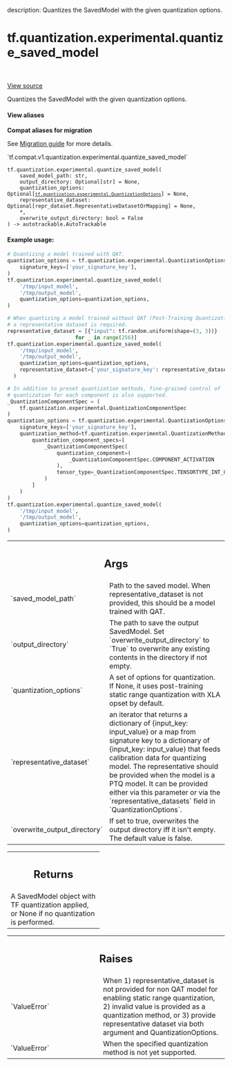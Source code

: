 description: Quantizes the SavedModel with the given quantization options.

<div itemscope itemtype="http://developers.google.com/ReferenceObject">
<meta itemprop="name" content="tf.quantization.experimental.quantize_saved_model" />
<meta itemprop="path" content="Stable" />
</div>

# tf.quantization.experimental.quantize_saved_model

<!-- Insert buttons and diff -->

<table class="tfo-notebook-buttons tfo-api nocontent" align="left">

</table>

<a target="_blank" class="external" href="/code/stable/tensorflow/compiler/mlir/quantization/tensorflow/python/quantize_model.py">View source</a>



Quantizes the SavedModel with the given quantization options.


<section class="expandable">
  <h4 class="showalways">View aliases</h4>
  <p>
<b>Compat aliases for migration</b>
<p>See
<a href="https://www.tensorflow.org/guide/migrate">Migration guide</a> for
more details.</p>
<p>`tf.compat.v1.quantization.experimental.quantize_saved_model`</p>
</p>
</section>

<pre class="devsite-click-to-copy prettyprint lang-py tfo-signature-link">
<code>tf.quantization.experimental.quantize_saved_model(
    saved_model_path: str,
    output_directory: Optional[str] = None,
    quantization_options: Optional[<a href="../../../tf/quantization/experimental/QuantizationOptions.md"><code>tf.quantization.experimental.QuantizationOptions</code></a>] = None,
    representative_dataset: Optional[repr_dataset.RepresentativeDatasetOrMapping] = None,
    *,
    overwrite_output_directory: bool = False
) -> autotrackable.AutoTrackable
</code></pre>



<!-- Placeholder for "Used in" -->


#### Example usage:


```python
# Quantizing a model trained with QAT.
quantization_options = tf.quantization.experimental.QuantizationOptions(
    signature_keys=['your_signature_key'],
)
tf.quantization.experimental.quantize_saved_model(
    '/tmp/input_model',
    '/tmp/output_model',
    quantization_options=quantization_options,
)

# When quantizing a model trained without QAT (Post-Training Quantization),
# a representative dataset is required.
representative_dataset = [{"input": tf.random.uniform(shape=(3, 3))}
                      for _ in range(256)]
tf.quantization.experimental.quantize_saved_model(
    '/tmp/input_model',
    '/tmp/output_model',
    quantization_options=quantization_options,
    representative_dataset={'your_signature_key': representative_dataset},
  )

# In addition to preset quantization methods, fine-grained control of
# quantization for each component is also supported.
_QuantizationComponentSpec = (
    tf.quantization.experimental.QuantizationComponentSpec
)
quantization_options = tf.quantization.experimental.QuantizationOptions(
    signature_keys=['your_signature_key'],
    quantization_method=tf.quantization.experimental.QuantizationMethod(
        quantization_component_specs=[
            _QuantizationComponentSpec(
                quantization_component=(
                    _QuantizationComponentSpec.COMPONENT_ACTIVATION
                ),
                tensor_type=_QuantizationComponentSpec.TENSORTYPE_INT_8,
            )
        ]
    )
)
tf.quantization.experimental.quantize_saved_model(
    '/tmp/input_model',
    '/tmp/output_model',
    quantization_options=quantization_options,
)
```

<!-- Tabular view -->
 <table class="responsive fixed orange">
<colgroup><col width="214px"><col></colgroup>
<tr><th colspan="2"><h2 class="add-link">Args</h2></th></tr>

<tr>
<td>
`saved_model_path`<a id="saved_model_path"></a>
</td>
<td>
Path to the saved model. When representative_dataset is
not provided, this should be a model trained with QAT.
</td>
</tr><tr>
<td>
`output_directory`<a id="output_directory"></a>
</td>
<td>
The path to save the output SavedModel. Set
`overwrite_output_directory` to `True` to overwrite any existing contents
in the directory if not empty.
</td>
</tr><tr>
<td>
`quantization_options`<a id="quantization_options"></a>
</td>
<td>
A set of options for quantization. If None, it uses
post-training static range quantization with XLA opset by default.
</td>
</tr><tr>
<td>
`representative_dataset`<a id="representative_dataset"></a>
</td>
<td>
an iterator that returns a dictionary of {input_key:
input_value} or a map from signature key to a dictionary of {input_key:
input_value} that feeds calibration data for quantizing model. The
representative should be provided when the model is a PTQ model. It can be
provided either via this parameter or via the `representative_datasets`
field in `QuantizationOptions`.
</td>
</tr><tr>
<td>
`overwrite_output_directory`<a id="overwrite_output_directory"></a>
</td>
<td>
If set to true, overwrites the output directory
iff it isn't empty. The default value is false.
</td>
</tr>
</table>



<!-- Tabular view -->
 <table class="responsive fixed orange">
<colgroup><col width="214px"><col></colgroup>
<tr><th colspan="2"><h2 class="add-link">Returns</h2></th></tr>
<tr class="alt">
<td colspan="2">
A SavedModel object with TF quantization applied, or None if no quantization
is performed.
</td>
</tr>

</table>



<!-- Tabular view -->
 <table class="responsive fixed orange">
<colgroup><col width="214px"><col></colgroup>
<tr><th colspan="2"><h2 class="add-link">Raises</h2></th></tr>

<tr>
<td>
`ValueError`<a id="ValueError"></a>
</td>
<td>
When 1) representative_dataset is not provided for non QAT model
for enabling static range quantization, 2) invalid value is provided as
a quantization method, or 3) provide representative dataset via both
argument and QuantizationOptions.
</td>
</tr><tr>
<td>
`ValueError`<a id="ValueError"></a>
</td>
<td>
When the specified quantization method is not yet supported.
</td>
</tr>
</table>

